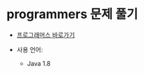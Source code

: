 # programmers 문제 풀기

- [프로그래머스 바로가기](https://school.programmers.co.kr/learn/challenges?page=1)

- 사용 언어: 
  - Java 1.8
